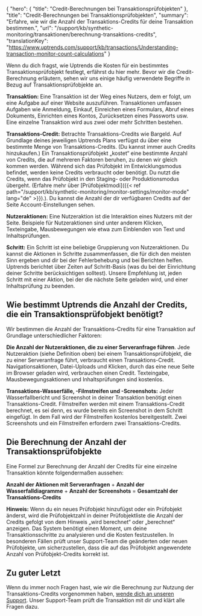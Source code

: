 {
  "hero": {
    "title": "Credit-Berechnungen bei Transaktionsprüfobjekten"
  },
  "title": "Credit-Berechnungen bei Transaktionsprüfobjekten",
  "summary": "Erfahre, wie wir die Anzahl der Transaktions-Credits für deine Transaktion bestimmen.",
  "url": "/support/kb/synthetic-monitoring/transaktionen/berechnung-transaktions-credits",
  "translationKey": "https://www.uptrends.com/support/kb/transactions/Understanding-transaction-monitor-count-calculations"
}

Wenn du dich fragst, wie Uptrends die Kosten für ein bestimmtes Transaktionsprüfobjekt festlegt, erfährst du hier mehr. Bevor wir die Credit-Berechnung erläutern, sehen wir uns einige häufig verwendete Begriffe in Bezug auf Transaktionsprüfobjekte an.

**Transaktion:** Eine Transaktion ist der Weg eines Nutzers, dem er folgt, um eine Aufgabe auf einer Website auszuführen. Transaktionen umfassen Aufgaben wie Anmeldung, Einkauf, Einreichen eines Formulars, Abruf eines Dokuments, Einrichten eines Kontos, Zurücksetzen eines Passworts usw. Eine einzelne Transaktion wird aus zwei oder mehr Schritten bestehen.

**Transaktions-Credit:** Betrachte Transaktions-Credits wie Bargeld. Auf Grundlage deines jeweiligen Uptrends Plans verfügst du über eine bestimmte Menge von Transaktions-Credits. (Du kannst immer auch Credits hinzukaufen.) Ein Transaktionsprüfobjekt „kostet“ eine bestimmte Anzahl von Credits, die auf mehreren Faktoren beruhen, zu denen wir gleich kommen werden. Während sich das Prüfobjekt im Entwicklungsmodus befindet, werden keine Credits verbraucht oder benötigt. Du nutzt die Credits, wenn das Prüfobjekt in den Staging- oder Produktionsmodus übergeht. (Erfahre mehr über [Prüfobjektmodi]({{< ref path="/support/kb/synthetic-monitoring/monitor-settings/monitor-mode" lang="de" >}}).). Du kannst die Anzahl der dir verfügbaren Credits auf der Seite Account-Einstellungen sehen.

**Nutzeraktionen:** Eine Nutzeraktion ist die Interaktion eines Nutzers mit der Seite. Beispiele für Nutzeraktionen sind unter anderem Klicken, Texteingabe, Mausbewegungen wie etwa zum Einblenden von Text und Inhaltsprüfungen. 

**Schritt:** Ein Schritt ist eine beliebige Gruppierung von Nutzeraktionen. Du kannst die Aktionen in Schritte zusammenfassen, die für dich den meisten Sinn ergeben und dir bei der Fehlerbehebung und bei Berichten helfen. Uptrends berichtet über Zeiten auf Schritt-Basis (was du bei der Einrichtung deiner Schritte berücksichtigen solltest). Unsere Empfehlung ist, jeden Schritt mit einer Aktion, bei der die nächste Seite geladen wird, und einer Inhaltsprüfung zu beenden.

## Wie bestimmt Uptrends die Anzahl der Credits, die ein Transaktionsprüfobjekt benötigt?

Wir bestimmen die Anzahl der Transaktions-Credits für eine Transaktion auf Grundlage unterschiedlicher Faktoren:

**Die Anzahl der Nutzeraktionen, die zu einer Serveranfrage führen**. Jede Nutzeraktion (siehe Definition oben) bei einem Transaktionsprüfobjekt, die zu einer Serveranfrage führt, verbraucht einen Transaktions-Credit. Navigationsaktionen, Datei-Uploads und Klicken, durch das eine neue Seite im Browser geladen wird, verbrauchen einen Credit. Texteingabe, Mausbewegungsaktionen und Inhaltsprüfungen sind kostenlos.
  
**Transaktions-Wasserfälle, -Filmstreifen und -Screenshots:** Jeder Wasserfallbericht und Screenshot in deiner Transaktion benötigt einen Transaktions-Credit. Filmstreifen werden mit einem Transaktions-Credit berechnet, es sei denn, es wurde bereits ein Screenshot in dem Schritt eingefügt. In dem Fall wird der Filmstreifen kostenlos bereitgestellt. Zwei Screenshots und ein Filmstreifen erfordern zwei Transaktions-Credits.

## Die Berechnung der Anzahl der Transaktionsprüfobjekte

Eine Formel zur Berechnung der Anzahl der Credits für eine einzelne Transaktion könnte folgendermaßen aussehen:

**Anzahl der Aktionen mit Serveranfragen** + **Anzahl der Wasserfalldiagramme** + **Anzahl der Screenshots** = **Gesamtzahl der Transaktions-Credits**

**Hinweis:** Wenn du ein neues Prüfobjekt hinzufügst oder ein Prüfobjekt änderst, wird die Prüfobjektzahl in deiner Prüfobjektliste die Anzahl der Credits gefolgt von dem Hinweis „wird berechnet“ oder „berechnet“ anzeigen. Das System benötigt einen Moment, um deine Transaktionsschritte zu analysieren und die Kosten festzustellen. In besonderen Fällen prüft unser Support-Team die geänderten oder neuen Prüfobjekte, um sicherzustellen, dass die auf das Prüfobjekt angewendete Anzahl von Prüfobjekt-Credits korrekt ist.

## Zu guter Letzt

Wenn du immer noch Fragen hast, wie wir die Berechnung zur Nutzung der Transaktions-Credits vorgenommen haben, [wende dich an unseren Support](/contact). Unser Support-Team prüft die Transaktion mit dir und klärt alle Fragen dazu.

